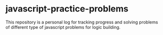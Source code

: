 # javascript-practice-problems
This repository is a personal log for tracking progress and solving problems  of different type of javascript problems for logic building.
